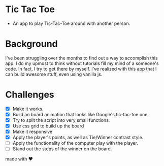 # Tic Tac Toe

-  An app to play Tic-Tac-Toe around with another person.

# Background

I've been struggling over the months to find out a way to accomplish this app. I do my upmost to think without tutorials fill my mind of a someone's code. In fact, I try to get there by myself. I've realized with this app that I can build awesome stuff, even using vanilla js.

# Challenges

-  [x] Make it works.
-  [x] Build an board animation that looks like Google's tic-tac-toe one.
-  [x] Try to split the script into very small functions.
-  [x] Use css grid to build up the board
-  [x] Make it responsive
-  [x] Apply the player's points, as well as Tie/Winner contrast style.
-  [ ] Apply the functionality of the computer play with the player.
-  [ ] Stand out the steps of the winner on the board.

made with :heart:
